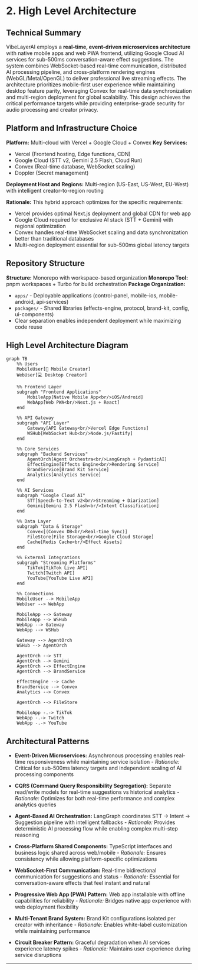 # 2. High Level Architecture

## Technical Summary

VibeLayerAI employs a **real-time, event-driven microservices architecture** with native mobile apps and web PWA frontend, utilizing Google Cloud AI services for sub-500ms conversation-aware effect suggestions. The system combines WebSocket-based real-time communication, distributed AI processing pipeline, and cross-platform rendering engines (WebGL/Metal/OpenGL) to deliver professional live streaming effects. The architecture prioritizes mobile-first user experience while maintaining desktop feature parity, leveraging Convex for real-time data synchronization and multi-region deployment for global scalability. This design achieves the critical performance targets while providing enterprise-grade security for audio processing and creator privacy.

## Platform and Infrastructure Choice

**Platform:** Multi-cloud with Vercel + Google Cloud + Convex
**Key Services:** 
- Vercel (Frontend hosting, Edge functions, CDN)
- Google Cloud (STT v2, Gemini 2.5 Flash, Cloud Run)
- Convex (Real-time database, WebSocket scaling)
- Doppler (Secret management)

**Deployment Host and Regions:** Multi-region (US-East, US-West, EU-West) with intelligent creator-to-region routing

**Rationale:** This hybrid approach optimizes for the specific requirements:
- Vercel provides optimal Next.js deployment and global CDN for web app
- Google Cloud required for exclusive AI stack (STT + Gemini) with regional optimization
- Convex handles real-time WebSocket scaling and data synchronization better than traditional databases
- Multi-region deployment essential for sub-500ms global latency targets

## Repository Structure

**Structure:** Monorepo with workspace-based organization
**Monorepo Tool:** pnpm workspaces + Turbo for build orchestration
**Package Organization:** 
- `apps/` - Deployable applications (control-panel, mobile-ios, mobile-android, api-services)
- `packages/` - Shared libraries (effects-engine, protocol, brand-kit, config, ui-components)
- Clear separation enables independent deployment while maximizing code reuse

## High Level Architecture Diagram

```mermaid
graph TB
    %% Users
    MobileUser[📱 Mobile Creator]
    WebUser[💻 Desktop Creator]
    
    %% Frontend Layer
    subgraph "Frontend Applications"
        MobileApp[Native Mobile App<br/>iOS/Android]
        WebApp[Web PWA<br/>Next.js + React]
    end
    
    %% API Gateway
    subgraph "API Layer"
        Gateway[API Gateway<br/>Vercel Edge Functions]
        WSHub[WebSocket Hub<br/>Node.js/Fastify]
    end
    
    %% Core Services
    subgraph "Backend Services"
        AgentOrch[Agent Orchestra<br/>LangGraph + PydanticAI]
        EffectEngine[Effects Engine<br/>Rendering Service]
        BrandService[Brand Kit Service]
        Analytics[Analytics Service]
    end
    
    %% AI Services
    subgraph "Google Cloud AI"
        STT[Speech-to-Text v2<br/>Streaming + Diarization]
        Gemini[Gemini 2.5 Flash<br/>Intent Classification]
    end
    
    %% Data Layer
    subgraph "Data & Storage"
        Convex[(Convex DB<br/>Real-time Sync)]
        FileStore[File Storage<br/>Google Cloud Storage]
        Cache[Redis Cache<br/>Effect Assets]
    end
    
    %% External Integrations
    subgraph "Streaming Platforms"
        TikTok[TikTok Live API]
        Twitch[Twitch API]
        YouTube[YouTube Live API]
    end
    
    %% Connections
    MobileUser --> MobileApp
    WebUser --> WebApp
    
    MobileApp --> Gateway
    MobileApp --> WSHub
    WebApp --> Gateway
    WebApp --> WSHub
    
    Gateway --> AgentOrch
    WSHub --> AgentOrch
    
    AgentOrch --> STT
    AgentOrch --> Gemini
    AgentOrch --> EffectEngine
    AgentOrch --> BrandService
    
    EffectEngine --> Cache
    BrandService --> Convex
    Analytics --> Convex
    
    AgentOrch --> FileStore
    
    MobileApp -.-> TikTok
    WebApp -.-> Twitch
    WebApp -.-> YouTube
```

## Architectural Patterns

- **Event-Driven Microservices:** Asynchronous processing enables real-time responsiveness while maintaining service isolation - _Rationale:_ Critical for sub-500ms latency targets and independent scaling of AI processing components

- **CQRS (Command Query Responsibility Segregation):** Separate read/write models for real-time suggestions vs historical analytics - _Rationale:_ Optimizes for both real-time performance and complex analytics queries

- **Agent-Based AI Orchestration:** LangGraph coordinates STT → Intent → Suggestion pipeline with intelligent fallbacks - _Rationale:_ Provides deterministic AI processing flow while enabling complex multi-step reasoning

- **Cross-Platform Shared Components:** TypeScript interfaces and business logic shared across web/mobile - _Rationale:_ Ensures consistency while allowing platform-specific optimizations

- **WebSocket-First Communication:** Real-time bidirectional communication for suggestions and status - _Rationale:_ Essential for conversation-aware effects that feel instant and natural

- **Progressive Web App (PWA) Pattern:** Web app installable with offline capabilities for reliability - _Rationale:_ Bridges native app experience with web deployment flexibility

- **Multi-Tenant Brand System:** Brand Kit configurations isolated per creator with inheritance - _Rationale:_ Enables white-label customization while maintaining performance

- **Circuit Breaker Pattern:** Graceful degradation when AI services experience latency spikes - _Rationale:_ Maintains user experience during service disruptions

---
